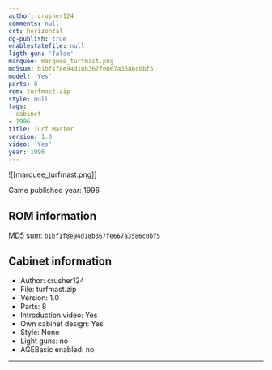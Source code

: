 ```yaml
---
author: crusher124
comments: null
crt: horizontal
dg-publish: true
enablestatefile: null
ligth-gun: 'false'
marquee: marquee_turfmast.png
md5sum: b1bf1f8e94d18b367fe667a3586c0bf5
model: 'Yes'
parts: 8
rom: turfmast.zip
style: null
tags:
- cabinet
- 1996
title: Turf Master
version: 1.0
video: 'Yes'
year: 1996
---
```


![[marquee_turfmast.png]]

Game published year: 1996

## ROM information

MD5 sum: `b1bf1f8e94d18b367fe667a3586c0bf5` 

## Cabinet information

- Author: crusher124
- File: turfmast.zip
- Version: 1.0
- Parts: 8
- Introduction video: Yes
- Own cabinet design: Yes
- Style: None
- Light guns: no
- AGEBasic enabled: no

---
